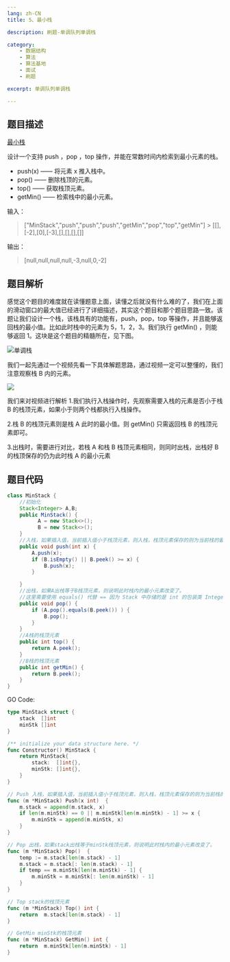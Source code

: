 ```yaml
---
lang: zh-CN
title: 5、最小栈

description: 刷题-单调队列单调栈

category: 
    - 数据结构
    - 算法
    - 算法基地
    - 面试
    - 刷题

excerpt: 单调队列单调栈

---
```


## 题目描述

[最小栈](https://leetcode-cn.com/problems/min-stack/)

设计一个支持 push ，pop ，top 操作，并能在常数时间内检索到最小元素的栈。

- push(x) —— 将元素 x 推入栈中。
- pop() —— 删除栈顶的元素。
- top() —— 获取栈顶元素。
- getMin() —— 检索栈中的最小元素。

输入：

> ["MinStack","push","push","push","getMin","pop","top","getMin"] > [[],[-2],[0],[-3],[],[],[],[]]

输出：

> [null,null,null,null,-3,null,0,-2]

## 题目解析

感觉这个题目的难度就在读懂题意上面，读懂之后就没有什么难的了，我们在上面的滑动窗口的最大值已经进行了详细描述，其实这个题目和那个题目思路一致。该题让我们设计一个栈，该栈具有的功能有，push，pop，top 等操作，并且能够返回栈的最小值。比如此时栈中的元素为 5，1，2，3。我们执行 getMin() ，则能够返回 1。这块是这个题目的精髓所在，见下图。

![单调栈](https://chengxuchu-1301103198.cos.ap-beijing.myqcloud.com/Photo/202304180831431.png)

我们一起先通过一个视频先看一下具体解题思路，通过视频一定可以整懂的，我们注意观察栈 B 内的元素。

![](https://chengxuchu-1301103198.cos.ap-beijing.myqcloud.com/Photo/202304180831238.gif)

我们来对视频进行解析 1.我们执行入栈操作时，先观察需要入栈的元素是否小于栈 B 的栈顶元素，如果小于则两个栈都执行入栈操作。

2.栈 B 的栈顶元素则是栈 A 此时的最小值。则 getMin() 只需返回栈 B 的栈顶元素即可。

3.出栈时，需要进行对比，若栈 A 和栈 B 栈顶元素相同，则同时出栈，出栈好 B 的栈顶保存的仍为此时栈 A 的最小元素

## 题目代码

```java
class MinStack {
    //初始化
    Stack<Integer> A,B;
    public MinStack() {
          A = new Stack<>();
          B = new Stack<>();
    }
    //入栈，如果插入值，当前插入值小于栈顶元素，则入栈，栈顶元素保存的则为当前栈的最小元素
    public void push(int x) {
        A.push(x);
        if (B.isEmpty() || B.peek() >= x) {
            B.push(x);
        }

    }
    //出栈，如果A出栈等于B栈顶元素，则说明此时栈内的最小元素改变了。
    //这里需要使用 equals() 代替 == 因为 Stack 中存储的是 int 的包装类 Integer
    public void pop() {
        if (A.pop().equals(B.peek()) ) {
            B.pop();
        }
    }
    //A栈的栈顶元素
    public int top() {
        return A.peek();
    }
    //B栈的栈顶元素
    public int getMin() {
        return B.peek();
    }
}
```

GO Code:

```go
type MinStack struct {
    stack  []int
    minStk []int
}

/** initialize your data structure here. */
func Constructor() MinStack {
    return MinStack{
        stack:  []int{},
        minStk: []int{},
    }
}

// Push 入栈，如果插入值，当前插入值小于栈顶元素，则入栈，栈顶元素保存的则为当前栈的最小元素
func (m *MinStack) Push(x int)  {
    m.stack = append(m.stack, x)
    if len(m.minStk) == 0 || m.minStk[len(m.minStk) - 1] >= x {
        m.minStk = append(m.minStk, x)
    }
}

// Pop 出栈，如果stack出栈等于minStk栈顶元素，则说明此时栈内的最小元素改变了。
func (m *MinStack) Pop()  {
    temp := m.stack[len(m.stack) - 1]
    m.stack = m.stack[: len(m.stack) - 1]
    if temp == m.minStk[len(m.minStk) - 1] {
        m.minStk = m.minStk[: len(m.minStk) - 1]
    }
}

// Top stack的栈顶元素
func (m *MinStack) Top() int {
    return  m.stack[len(m.stack) - 1]
}

// GetMin minStk的栈顶元素
func (m *MinStack) GetMin() int {
    return  m.minStk[len(m.minStk) - 1]
}
```

